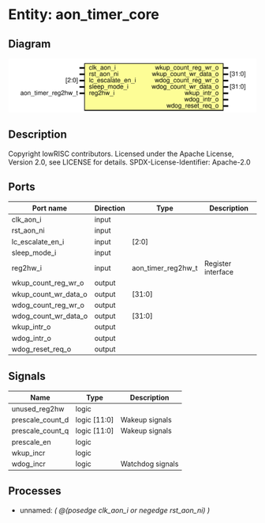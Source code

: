 # Entity: aon_timer_core
## Diagram
![Diagram](aon_timer_core.svg "Diagram")
## Description
Copyright lowRISC contributors.
 Licensed under the Apache License, Version 2.0, see LICENSE for details.
 SPDX-License-Identifier: Apache-2.0
 
## Ports
| Port name            | Direction | Type               | Description        |
| -------------------- | --------- | ------------------ | ------------------ |
| clk_aon_i            | input     |                    |                    |
| rst_aon_ni           | input     |                    |                    |
| lc_escalate_en_i     | input     | [2:0]              |                    |
| sleep_mode_i         | input     |                    |                    |
| reg2hw_i             | input     | aon_timer_reg2hw_t | Register interface |
| wkup_count_reg_wr_o  | output    |                    |                    |
| wkup_count_wr_data_o | output    | [31:0]             |                    |
| wdog_count_reg_wr_o  | output    |                    |                    |
| wdog_count_wr_data_o | output    | [31:0]             |                    |
| wkup_intr_o          | output    |                    |                    |
| wdog_intr_o          | output    |                    |                    |
| wdog_reset_req_o     | output    |                    |                    |
## Signals
| Name             | Type         | Description       |
| ---------------- | ------------ | ----------------- |
| unused_reg2hw    | logic        |                   |
| prescale_count_d | logic [11:0] | Wakeup signals    |
| prescale_count_q | logic [11:0] | Wakeup signals    |
| prescale_en      | logic        |                   |
| wkup_incr        | logic        |                   |
| wdog_incr        | logic        | Watchdog signals  |
## Processes
- unnamed: _( @(posedge clk_aon_i or negedge rst_aon_ni) )_

